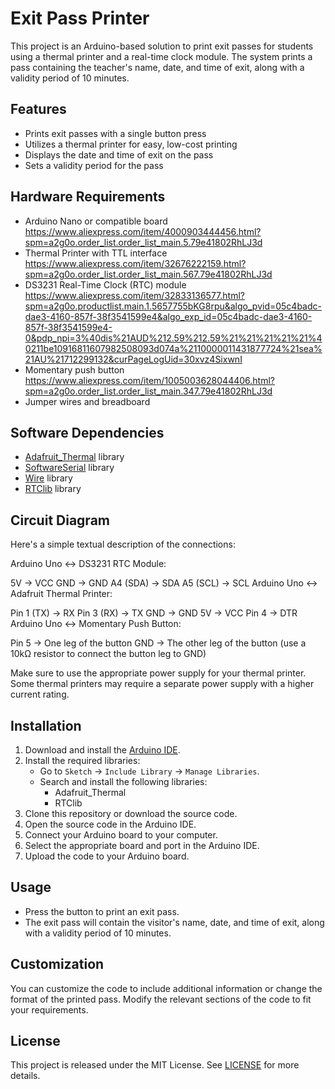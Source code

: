 # Exit Pass Printer

This project is an Arduino-based solution to print exit passes for students using a thermal printer and a real-time clock module. The system prints a pass containing the teacher's name, date, and time of exit, along with a validity period of 10 minutes.

## Features

- Prints exit passes with a single button press
- Utilizes a thermal printer for easy, low-cost printing
- Displays the date and time of exit on the pass
- Sets a validity period for the pass

## Hardware Requirements

- Arduino Nano or compatible board https://www.aliexpress.com/item/4000903444456.html?spm=a2g0o.order_list.order_list_main.5.79e41802RhLJ3d
- Thermal Printer with TTL interface https://www.aliexpress.com/item/32676222159.html?spm=a2g0o.order_list.order_list_main.567.79e41802RhLJ3d
- DS3231 Real-Time Clock (RTC) module https://www.aliexpress.com/item/32833136577.html?spm=a2g0o.productlist.main.1.5657755bKG8rpu&algo_pvid=05c4badc-dae3-4160-857f-38f3541599e4&algo_exp_id=05c4badc-dae3-4160-857f-38f3541599e4-0&pdp_npi=3%40dis%21AUD%212.59%212.59%21%21%21%21%21%40211be10916811607982508093d074a%2110000011431877724%21sea%21AU%21712299132&curPageLogUid=30xvz4SixwnI
- Momentary push button https://www.aliexpress.com/item/1005003628044406.html?spm=a2g0o.order_list.order_list_main.347.79e41802RhLJ3d
- Jumper wires and breadboard

## Software Dependencies

- [Adafruit_Thermal](https://github.com/adafruit/Adafruit-Thermal-Printer-Library) library
- [SoftwareSerial](https://www.arduino.cc/en/Reference/softwareSerial) library
- [Wire](https://www.arduino.cc/en/Reference/Wire) library
- [RTClib](https://github.com/adafruit/RTClib) library

## Circuit Diagram

Here's a simple textual description of the connections:

Arduino Uno <-> DS3231 RTC Module:

5V -> VCC
GND -> GND
A4 (SDA) -> SDA
A5 (SCL) -> SCL
Arduino Uno <-> Adafruit Thermal Printer:

Pin 1 (TX) -> RX
Pin 3 (RX) -> TX
GND -> GND
5V -> VCC
Pin 4 -> DTR
Arduino Uno <-> Momentary Push Button:

Pin 5 -> One leg of the button
GND -> The other leg of the button (use a 10kΩ resistor to connect the button leg to GND)

Make sure to use the appropriate power supply for your thermal printer. Some thermal printers may require a separate power supply with a higher current rating.

## Installation

1. Download and install the [Arduino IDE](https://www.arduino.cc/en/software).
2. Install the required libraries:
   - Go to `Sketch` -> `Include Library` -> `Manage Libraries`.
   - Search and install the following libraries:
     - Adafruit_Thermal
     - RTClib
3. Clone this repository or download the source code.
4. Open the source code in the Arduino IDE.
5. Connect your Arduino board to your computer.
6. Select the appropriate board and port in the Arduino IDE.
7. Upload the code to your Arduino board.

## Usage

- Press the button to print an exit pass.
- The exit pass will contain the visitor's name, date, and time of exit, along with a validity period of 10 minutes.

## Customization

You can customize the code to include additional information or change the format of the printed pass. Modify the relevant sections of the code to fit your requirements.

## License

This project is released under the MIT License. See [LICENSE](LICENSE) for more details.
